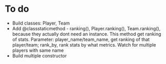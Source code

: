 # To do

* Build classes: Player, Team
* Add @classstaticmethod - ranking(), Player.ranking(), Team.ranking(), because they actually dont need an instance. This method get ranking of stats. Parameter: player_name/team_name, get ranking of that player/team; rank_by, rank stats by what metrics. Watch for multiple players with same name
* Build multiple constructor
